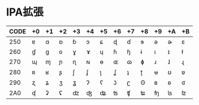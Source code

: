 # IPA拡張

|CODE|+0|+1|+2|+3|+4|+5|+6|+7|+8|+9|+A|+B|+C|+D|+E|+F|
|----|--|--|--|--|--|--|--|--|--|--|--|--|--|--|--|--|
|250| ɐ | ɑ | ɒ | ɓ | ɔ | ɕ | ɖ | ɗ | ɘ | ə | ɚ | ɛ | ɜ | ɝ | ɞ | ɟ |
|260| ɠ | ɡ | ɢ | ɣ | ɤ | ɥ | ɦ | ɧ | ɨ | ɩ | ɪ | ɫ | ɬ | ɭ | ɮ | ɯ |
|270| ɰ | ɱ | ɲ | ɳ | ɴ | ɵ | ɶ | ɷ | ɸ | ɹ | ɺ | ɻ | ɼ | ɽ | ɾ | ɿ |
|280| ʀ | ʁ | ʂ | ʃ | ʄ | ʅ | ʆ | ʇ | ʈ | ʉ | ʊ | ʋ | ʌ | ʍ | ʎ | ʏ |
|290| ʐ | ʑ | ʒ | ʓ | ʔ | ʕ | ʖ | ʗ | ʘ | ʙ | ʚ | ʛ | ʜ | ʝ | ʞ | ʟ |
|2A0| ʠ | ʡ | ʢ | ʣ | ʤ | ʥ | ʦ | ʧ | ʨ | ʩ | ʪ | ʫ | ʬ | ʭ | ʮ | ʯ |
